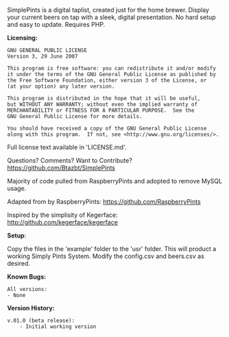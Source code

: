 SimplePints is a digital taplist, created just for the home brewer. Display your current beers on tap with a sleek, digital presentation. No hard setup and easy to update. Requires PHP.


__Licensing:__

	GNU GENERAL PUBLIC LICENSE
	Version 3, 29 June 2007
	
	This program is free software: you can redistribute it and/or modify
	it under the terms of the GNU General Public License as published by
	the Free Software Foundation, either version 3 of the License, or
	(at your option) any later version.
	
	This program is distributed in the hope that it will be useful,
	but WITHOUT ANY WARRANTY; without even the implied warranty of
	MERCHANTABILITY or FITNESS FOR A PARTICULAR PURPOSE.  See the
	GNU General Public License for more details.
	
	You should have received a copy of the GNU General Public License
	along with this program.  If not, see <http://www.gnu.org/licenses/>.

Full license text available in 'LICENSE.md'.


Questions? Comments? Want to Contribute?
https://github.com/Btazbt/SimplePints

Majority of code pulled from RaspberryPints and adopted to remove MySQL usage.

Adapted from by RaspberryPints:
https://github.com/RaspberryPints

Inspired by the simplisity of Kegerface:
http://github.com/kegerface/kegerface

__Setup__:

Copy the files in the 'example' folder to the 'usr' folder.  This will product a working Simply Pints System.  Modify the config.csv and beers.csv as desired. 

__Known Bugs:__

	All versions:
	- None


__Version History:__


	
	v.01.0 (beta release):
		- Initial working version
